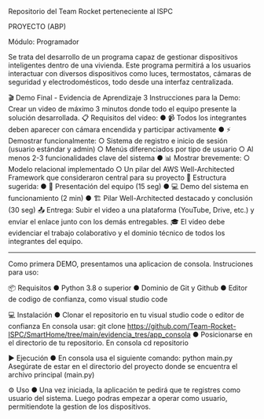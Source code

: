 Repositorio del Team Rocket perteneciente al ISPC

PROYECTO (ABP)

Módulo: Programador

Se trata del desarrollo de un programa capaz de gestionar dispositivos inteligentes dentro de una vivienda. Este programa permitirá a los usuarios interactuar con diversos dispositivos como luces, termostatos, cámaras de seguridad y electrodomésticos, todo desde una interfaz centralizada.


🎬 Demo Final - Evidencia de Aprendizaje 3
Instrucciones para la Demo:
Crear un video de máximo 3 minutos donde todo el equipo presente la solución desarrollada.
📋 Requisitos del video:
●	📹 Todos los integrantes deben aparecer con cámara encendida y participar activamente
●	⚡ Demostrar funcionalmente:
○	Sistema de registro e inicio de sesión (usuario estándar y admin)
○	Menús diferenciados por tipo de usuario
○	Al menos 2-3 funcionalidades clave del sistema
●	📊 Mostrar brevemente:
○	Modelo relacional implementado
○	Un pilar del AWS Well-Architected Framework que consideraron central para su proyecto
🎯 Estructura sugerida:
●	👥 Presentación del equipo (15 seg)
●	💻 Demo del sistema en funcionamiento (2 min)
●	🏗️ Pilar Well-Architected destacado y conclusión (30 seg)
📤 Entrega: Subir el video a una plataforma (YouTube, Drive, etc.) y enviar el enlace junto con los demás entregables.
🎓 El video debe evidenciar el trabajo colaborativo y el dominio técnico de todos los integrantes del equipo.

----------------------------------------------------------------------------------------------------------
Como primera DEMO, presentamos una aplicacion de consola.
Instruciones para uso:

📦 Requisitos
●	Python 3.8 o superior
●	Dominio de Git y Github
●	Editor de codigo de confianza, como visual studio code


💻 Instalación
●	Clonar el repositorio en tu visual studio code o editor de confianza
En consola usar:
    git clone https://github.com/Team-Rocket-ISPC/SmartHome/tree/main/evidencia_tres/app_consola
●	Posicionarse en el directorio de tu repositorio. En consola cd repositorio

▶️ Ejecución
●	En consola usa el siguiente comando: python main.py
Asegúrate de estar en el directorio del proyecto donde se encuentra el archivo principal (main.py)

⚙️ Uso
●	Una vez iniciada, la aplicación te pedirá que te registres como usuario del sistema. 
Luego podras empezar a operar como usuario, permitiendote la gestion de los dispositivos.
